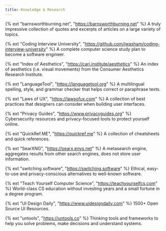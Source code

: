 ```yaml
---
title: Knowledge & Research
---
```


{% ext "barnsworthburning.net", "https://barnsworthburning.net" %}
A truly impressive collection of quotes and excerpts of articles on a large variety of topics.

{% ext "Coding Interview University", "https://github.com/jwasham/coding-interview-university" %}
 A complete computer science study plan to become a software engineer.

 {% ext "Index of Aesthetics", "https://cari.institute/aesthetics" %}
An index of aesthetics (i.e. visual movements) from the Consumer Aesthetics Research Institute.

{% ext "LanguageTool", "https://languagetool.org" %}
A multilingual spelling, style, and grammar checker that helps correct or paraphrase texts.

{% ext "Laws of UX", "https://lawsofux.com" %}
A collection of best practices that designers can consider when building user interfaces.

{% ext "Privacy Guides", "https://www.privacyguides.org" %}
Cybersecurity resources and privacy-focused tools to protect yourself online.

{% ext "QuickRef.ME", "https://quickref.me" %}
A collection of cheatsheets and quick references.

{% ext "SearXNG", "https://searx.envs.net" %}
A metasearch engine, aggregates results from other search engines, does not store user information.

{% ext "switching.software", "https://switching.software" %}
Ethical, easy-to-use and privacy-conscious alternatives to well-known software.

{% ext "Teach Yourself Computer Science", "https://teachyourselfcs.com" %}
World-class CS education without investing years and a small fortune in a degree program.

{% ext "UI Design Daily", "https://www.uidesigndaily.com" %}
1500+ Open Source UI Resources.

{% ext "untools", "https://untools.co" %}
Thinking tools and frameworks to help you solve problems, make decisions and understand systems.
